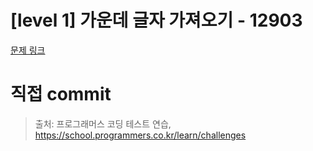 # [level 1] 가운데 글자 가져오기 - 12903

[문제 링크](https://school.programmers.co.kr/learn/courses/30/lessons/12903)

# 직접 commit

> 출처: 프로그래머스 코딩 테스트 연습, https://school.programmers.co.kr/learn/challenges
